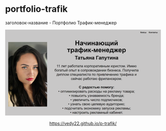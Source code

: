 # portfolio-trafik
заголовок-название - Портфолио Трафик-менеджер
 
<div align="center">
<img src="https://github.com/vedy22/vedy22/blob/main/screens/2022-09-04_09-47-27.png" alt="скрин страницы">

https://vedy22.github.io/p-trafik/

</div>
